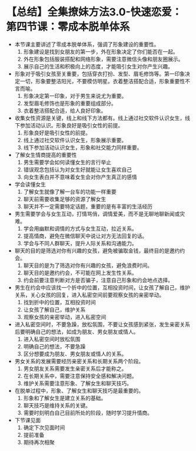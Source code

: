 # 【总结】全集撩妹方法3.0-快速恋爱：第四节课：零成本脱单体系

-   本节课主要讲述了零成本脱单体系，强调了形象建设的重要性。
    1.  形象建设是找到女朋友的第一步，外在形象决定了你们能否在一起。
    2.  外在形象包括服装搭配和网络形象，需要注意微信头像和朋友圈展示。
    3.  展示自己的生活和积极向上的态度，才能吸引女生对你产生兴趣。
-   形象对于吸引女孩至关重要，包括穿衣打扮、发型、眉毛修饰等。第一印象决定一切，形象要整洁阳光，不要模仿明星。衣着整洁搭配合适，形象重要性不言而喻。
    1.  形象决定第一印象，对于男生来说尤为重要。
    2.  发型眉毛修饰也是形象的重要组成部分。
    3.  衣着整洁搭配合适，给人良好印象。
-   收集女性资源是关键，线上和线下方法都有。线上通过社交软件认识女生，线下参加活动认识。形象良好是吸引女性的前提。
    1.  形象良好是吸引女性的前提。
    2.  线上通过社交软件认识女生，形象展示重要。
    3.  线下参加活动认识女生，形象和社交能力同样重要。
-   了解女生情商提高的重要性
    1.  男生需要学会如何读懂女生的言行举止
    2.  错误观念包括认为对女生好就能让女生喜欢自己
    3.  向女生表白并不意味着女生会对你产生真正的感情
-   学会读懂女生
    1.  了解女生就像了解一台车的功能一样重要
    2.  聊天前需要收集足够的资源了解女生
    3.  聊天并不一定需要特定话题，重要的是有丰富的生活经历
-   男生需要学会与女生互动，打情骂俏，调情爱美，而不是无聊地聊新闻或灾难。
    1.  学会用幽默和调情的方式与女生互动，拉近关系。
    2.  提高情商，避免在微信聊天中说让对方无法回复的话。
    3.  学会与不同人群聊天，提升人际关系和沟通能力。
-   聊天的目的是筛选对你有兴趣的女孩，避免被骗取金钱，最终目的是邀约约会。
    1.  聊天目的是为了筛选对你有兴趣的女孩，避免浪费时间。
    2.  聊天目的是邀约约会，不可能在网上发生性关系。
    3.  约会前要注意判断对方是否骗子，注意自己形象和约会地点选择。
-   男生在约会中应该找一个折中的位置，互相投资时间，让女孩了解自己，维护关系，关心女孩的回复，进入私密空间前要观察女孩的亲密举动。
    1.  找到折中的位置，互相投资时间
    2.  让女孩了解自己，维护关系
    3.  观察女孩的亲密举动，进入私密空间
-   进入私密空间时，不要急躁，放松氛围，不要让女孩感到紧张，发生亲密关系后要明确自己的想法，如成为朋友、男女朋友或情人。
    1.  进入私密空间时放松氛围
    2.  明确自己的想法，不要急躁
    3.  区分想要成为朋友、男女朋友或情人的关系。
-   男女关系的发展需要经历亲密关系和长期关系两个阶段。
    1.  男女朋友关系需要发生亲密关系后才能称之。
    2.  在长期关系中，需要注意保持安全感和解决问题。
    3.  维护关系需要注意形象、了解女生和聊天技巧。
-   在脱单过程中，形象、了解女生和聊天技巧是最重要的。
    1.  形象和了解女生是建立关系的基础。
    2.  聊天技巧是维持关系的关键。
    3.  需要时刻明白自己目前所处的阶段，随时学习提升情商。
-   下节课见面
    1.  确定下次见面时间
    2.  提前准备
    3.  期待再次相聚